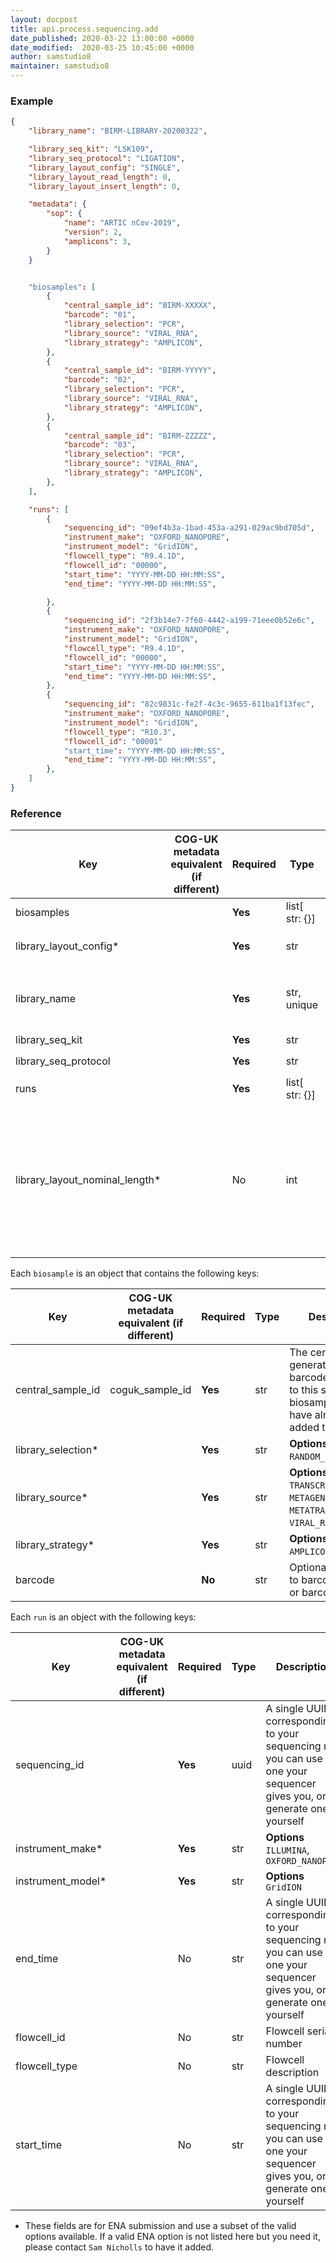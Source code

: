 ```yaml
---
layout: docpost
title: api.process.sequencing.add
date_published: 2020-03-22 13:00:00 +0000
date_modified:  2020-03-25 10:45:00 +0000
author: samstudio8
maintainer: samstudio8
---
```


### Example

```json
{
    "library_name": "BIRM-LIBRARY-20200322",

    "library_seq_kit": "LSK109",
    "library_seq_protocol": "LIGATION",
    "library_layout_config": "SINGLE",
    "library_layout_read_length": 0,
    "library_layout_insert_length": 0,

    "metadata": {
        "sop": {
            "name": "ARTIC nCov-2019",
            "version": 2,
            "amplicons": 3,
        }
    }


    "biosamples": [
        {
            "central_sample_id": "BIRM-XXXXX",
            "barcode": "01",
            "library_selection": "PCR",
            "library_source": "VIRAL_RNA",
            "library_strategy": "AMPLICON",
        },
        {
            "central_sample_id": "BIRM-YYYYY",
            "barcode": "02",
            "library_selection": "PCR",
            "library_source": "VIRAL_RNA",
            "library_strategy": "AMPLICON",
        },
        {
            "central_sample_id": "BIRM-ZZZZZ",
            "barcode": "03",
            "library_selection": "PCR",
            "library_source": "VIRAL_RNA",
            "library_strategy": "AMPLICON",
        },
    ],

    "runs": [
        {
            "sequencing_id": "09ef4b3a-1bad-453a-a291-029ac9bd705d",
            "instrument_make": "OXFORD_NANOPORE",
            "instrument_model": "GridION",
            "flowcell_type": "R9.4.1D",
            "flowcell_id": "00000",
            "start_time": "YYYY-MM-DD HH:MM:SS",
            "end_time": "YYYY-MM-DD HH:MM:SS",

        },
        {
            "sequencing_id": "2f3b14e7-7f60-4442-a199-71eee0b52e6c",
            "instrument_make": "OXFORD_NANOPORE",
            "instrument_model": "GridION",
            "flowcell_type": "R9.4.1D",
            "flowcell_id": "00000",
            "start_time": "YYYY-MM-DD HH:MM:SS",
            "end_time": "YYYY-MM-DD HH:MM:SS",
        },
        {
            "sequencing_id": "82c9831c-fe2f-4c3c-9655-611ba1f13fec",
            "instrument_make": "OXFORD_NANOPORE",
            "instrument_model": "GridION",
            "flowcell_type": "R10.3",
            "flowcell_id": "00001"
            "start_time": "YYYY-MM-DD HH:MM:SS",
            "end_time": "YYYY-MM-DD HH:MM:SS",
        },
    ]
}
```

### Reference

| Key                  | COG-UK metadata equivalent (if different)   | Required | Type       | Description                           |
|----------------------|-------------------------------|----------|------------|---------------------------------------|
| biosamples              |                               | **Yes**      | list[ str: {}] |  |
| library_layout_config*        |                               | **Yes**      | str        | **Options** `SINGLE`, `PAIRED` |
| library_name    |                                    | **Yes**      | str, unique        | A unique, somewhat memorable name for your library. |
| library_seq_kit    |                                    | **Yes**      | str        | e.g. `LSK109` |
| library_seq_protocol    |                                    | **Yes**      | str   | e.g. `LIGATION`|
| runs              |                               | **Yes**      | list[ str: {}] |  |
| library_layout_nominal_length*        |                               | No      | int        | Nominal length of sequencing library. Illumina runs only. If left blank we will try and infer it from uploaded data. |


Each `biosample` is an object that contains the following keys:

| Key                  | COG-UK metadata equivalent (if different)   | Required | Type       | Description                           |
|----------------------|-------------------------------|----------|------------|---------------------------------------|
| central_sample_id    | coguk_sample_id               | **Yes**      | str        | The centrally generated "Heron" barcode assigned to this sample. This biosample must have already been added to Majora. |
| library_selection*        |                               | **Yes**      | str        | **Options** `RANDOM`, `PCR` `RANDOM_PCR`, `OTHER` |
| library_source*        |                               | **Yes**      | str        | **Options** `GENOMIC`, `TRANSCRIPTOMIC`, `METAGENOMIC`, `METATRANSCRIPTOMIC`, `VIRAL_RNA`, `OTHER` |
| library_strategy*        |                               | **Yes**      | str        | **Options** `WGA`, `WGS`, `AMPLICON`, `OTHER` |
| barcode        |                               | **No**      | str        | Optional reference to barcode adapter or barcode number |

Each `run` is an object with the following keys:

| Key                  | COG-UK metadata equivalent (if different)   | Required | Type       | Description                           |
|----------------------|-------------------------------|----------|------------|---------------------------------------|
| sequencing_id        |                               | **Yes**      | uuid        | A single UUID corresponding to your sequencing run, you can use the one your sequencer gives you, or generate one yourself |
| instrument_make*        |                               | **Yes**      | str        | **Options** `ILLUMINA`, `OXFORD_NANOPORE` |
| instrument_model*        |                               | **Yes**      | str        | **Options** `GridION` |
| end_time        |                               | No      | str        | A single UUID corresponding to your sequencing run, you can use the one your sequencer gives you, or generate one yourself |
| flowcell_id        |                               | No      | str        | Flowcell serial number |
| flowcell_type        |                               | No      | str        | Flowcell description |
| start_time          |                               | No      | str        | A single UUID corresponding to your sequencing run, you can use the one your sequencer gives you, or generate one yourself |

* These fields are for ENA submission and use a subset of the valid options available. If a valid ENA option is not listed here but you need it, please contact `Sam Nicholls` to have it added.
